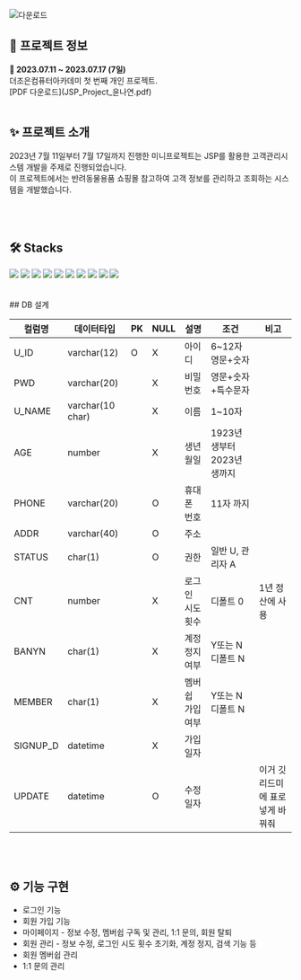 
![다운로드](https://github.com/dkth1122/project_jsp/assets/134511884/2f9f6728-18e3-4fc9-adfe-26da7647547a)
<h2>🔎 프로젝트 정보</h2>
<div><b>📆 2023.07.11 ~ 2023.07.17 (7일)</b></div>
<div>더조은컴퓨터아카데미 첫 번째 개인 프로젝트.</div>
[PDF 다운로드](JSP_Project_윤나연.pdf)
<br>
<br>
<h2>✨ 프로젝트 소개</h2>
<div>
2023년 7월 11일부터 7월 17일까지 진행한 미니프로젝트는 JSP를 활용한 고객관리시스템 개발을 주제로 진행되었습니다. </div>
<div>
  이 프로젝트에서는 반려동물용품 쇼핑몰 참고하여 고객 정보를 관리하고 조회하는 시스템을 개발했습니다.
</div>
<br>
<br>
<br>
<h2>🛠 Stacks</h2>
<div>
  <img src="https://img.shields.io/badge/java-007396?style=for-the-badge&logo=java&logoColor=white"> 
   <img src="https://img.shields.io/badge/jsp-FF8C42?style=for-the-badge&logo=jsp&logoColor=white"> 
  <img src="https://img.shields.io/badge/javascript-F7DF1E?style=for-the-badge&logo=javascript&logoColor=black"> 
  <img src="https://img.shields.io/badge/jquery-0769AD?style=for-the-badge&logo=jquery&logoColor=white">
  <img src="https://img.shields.io/badge/html5-E34F26?style=for-the-badge&logo=html5&logoColor=white"> 
  <img src="https://img.shields.io/badge/css-1572B6?style=for-the-badge&logo=css3&logoColor=white"> 
  <img src="https://img.shields.io/badge/oracle-F80000?style=for-the-badge&logo=oracle&logoColor=white"> 
  <img src="https://img.shields.io/badge/github-181717?style=for-the-badge&logo=github&logoColor=white"> 
  <img src="https://img.shields.io/badge/fontawesome-339AF0?style=for-the-badge&logo=fontawesome&logoColor=white">
  <img src="https://img.shields.io/badge/visualstudiocode-007ACC?style=for-the-badge&logo=visualstudiocode&logoColor=white">
</div>
</div>
<br>
<br>
## DB 설계

| 컬럼명    | 데이터타입       | PK | NULL | 설명            | 조건                        | 비고                   |
|----------|------------------|----|------|-----------------|-----------------------------|------------------------|
| U_ID     | varchar(12)      | O  | X    | 아이디          | 6~12자 영문+숫자            |                        |
| PWD      | varchar(20)      |    | X    | 비밀번호        | 영문+숫자+특수문자          |                        |
| U_NAME   | varchar(10 char) |    | X    | 이름            | 1~10자                     |                        |
| AGE      | number           |    | X    | 생년월일         | 1923년 생부터 2023년 생까지 |                        |
| PHONE    | varchar(20)      |    | O    | 휴대폰 번호      | 11자 까지                  |                        |
| ADDR     | varchar(40)      |    | O    | 주소            |                            |                        |
| STATUS   | char(1)           |    | O    | 권한            | 일반 U, 관리자 A            |                        |
| CNT      | number           |    | X    | 로그인 시도 횟수 | 디폴트 0                   | 1년 정산에 사용         |
| BANYN    | char(1)           |    | X    | 계정 정지 여부  | Y또는 N 디폴트 N          |                        |
| MEMBER   | char(1)           |    | X    | 멤버쉽 가입 여부 | Y또는 N 디폴트 N          |                        |
| SIGNUP_D | datetime          |    | X    | 가입일자         |                            |                        |
| UPDATE   | datetime          |    | O    | 수정일자         |                            | 이거 깃 리드미에 표로 넣게 바꿔줘 |

<br>
<br>
<h2>⚙ 기능 구현</h2>
<ul>
  <li>로그인 기능</li>
  <li>회원 가입 기능</li>
  <li>마이페이지 - 정보 수정, 멤버쉽 구독 및 관리, 1:1 문의, 회원 탈퇴 </li>
  <li>회원 관리 - 정보 수정, 로그인 시도 횟수 초기화, 계정 정지, 검색 기능 등</li>
  <li>회원 멤버쉽 관리</li>
  <li>1:1 문의 관리</li>
</ul>
<br>
